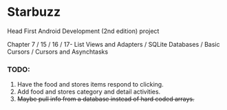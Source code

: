 # Starbuzz
Head First Android Development (2nd edition) project

Chapter 7 / 15 / 16 / 17- List Views and Adapters / SQLite Databases / Basic Cursors / Cursors and Asynchtasks

### TODO:
1) Have the food and stores items respond to clicking.
2) Add food and stores category and detail activities.
3) ~~Maybe pull info from a database instead of hard coded arrays.~~
